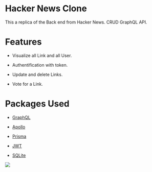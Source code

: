 # Hacker News Clone

This a replica of the Back end from Hacker News. CRUD GraphQL API.

# Features

- Visualize all Link and all User.

- Authentification with token.

- Update and delete Links.

- Vote for a Link.

# Packages Used

- [GraphQL](https://graphql.org/)

- [Apollo](https://www.apollographql.com/)

- [Prisma](https://www.prisma.io/)

- [JWT](https://jwt.io/)

- [SQLite](https://www.sqlite.org/index.html)

![](chicken.gif)
